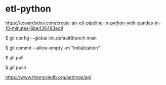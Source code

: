 # etl-python

https://towardsdev.com/create-an-etl-pipeline-in-python-with-pandas-in-10-minutes-6be436483ec9

$ git config --global init.defaultBranch main

$ git commit --allow-empty -m "Initialization"

$ git pull

$ git push

https://www.themoviedb.org/settings/api

